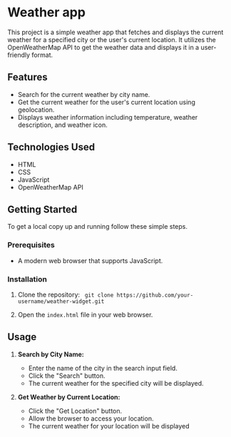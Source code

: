 # Weather app

This project is a simple weather app that fetches and displays the current weather for a specified city or the user's current location. It utilizes the OpenWeatherMap API to get the weather data and displays it in a user-friendly format.

## Features

- Search for the current weather by city name.
- Get the current weather for the user's current location using geolocation.
- Displays weather information including temperature, weather description, and weather icon.

## Technologies Used

- HTML
- CSS
- JavaScript
- OpenWeatherMap API

## Getting Started

To get a local copy up and running follow these simple steps.

### Prerequisites

- A modern web browser that supports JavaScript.

### Installation

1. Clone the repository:
    ` git clone https://github.com/your-username/weather-widget.git`
    
2. Open the `index.html` file in your web browser.
    

## Usage

1. **Search by City Name:**
    
    - Enter the name of the city in the search input field.
    - Click the "Search" button.
    - The current weather for the specified city will be displayed.
2. **Get Weather by Current Location:**
    
    - Click the "Get Location" button.
    - Allow the browser to access your location.
    - The current weather for your location will be displayed
